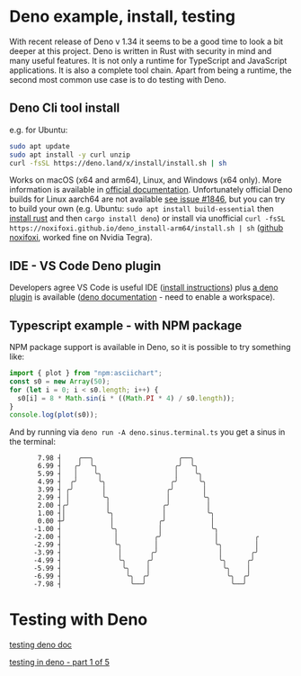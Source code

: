 # Deno example, install, testing

With recent release of Deno v 1.34 it seems to be a good time to look a bit deeper at this project. Deno is written in Rust with security in mind and many useful features. It is not only a runtime for TypeScript and JavaScript applications. It is also a complete tool chain. Apart from being a runtime, the second most common use case is to do testing with Deno.

## Deno Cli tool install

e.g. for Ubuntu:
``` bash
sudo apt update
sudo apt install -y curl unzip
curl -fsSL https://deno.land/x/install/install.sh | sh
```

Works on macOS (x64 and arm64), Linux, and Windows (x64 only).  More information is available in [official documentation](https://deno.com/manual@v1.34.0/getting_started/installation). Unfortunately official Deno builds for Linux aarch64 are not available [see issue #1846](https://github.com/denoland/deno/issues/1846#issuecomment-1551447956), but you can try to build your own (e.g. Ubuntu: `sudo apt install build-essential` then [install rust](https://rustup.rs/) and then `cargo install deno`) or install via unofficial `curl -fsSL https://noxifoxi.github.io/deno_install-arm64/install.sh | sh` ([github noxifoxi](https://github.com/noxifoxi/deno_install-arm64), worked fine on Nvidia Tegra).

## IDE - VS Code Deno plugin

Developers agree VS Code is useful IDE ([install instructions](https://code.visualstudio.com/download)) plus [a deno plugin](https://github.com/denoland/vscode_deno) is available ([deno documentation](https://deno.com/manual@v1.34.0/references/vscode_deno#configuring-the-extension) - need to enable a workspace).

## Typescript example - with NPM package

NPM package support is available in Deno, so it is possible to try something like:
``` typescript
import { plot } from "npm:asciichart";
const s0 = new Array(50);
for (let i = 0; i < s0.length; i++) {
  s0[i] = 8 * Math.sin(i * ((Math.PI * 4) / s0.length));
}
console.log(plot(s0));
```
And by running via `deno run -A deno.sinus.terminal.ts` you get a sinus in the terminal:
```
       7.98 ┤    ╭──╮                     ╭──╮                 
       6.99 ┤   ╭╯  ╰╮                   ╭╯  ╰╮                
       5.99 ┤   │    ╰╮                  │    ╰╮               
       4.99 ┤  ╭╯     ╰╮                ╭╯     ╰╮              
       3.99 ┤ ╭╯       │               ╭╯       │              
       2.99 ┤ │        ╰╮              │        ╰╮             
       2.00 ┤╭╯         │             ╭╯         │             
       1.00 ┤│          ╰╮            │          ╰╮            
       0.00 ┼╯           │           ╭╯           │            
      -1.00 ┤            ╰╮          │            ╰╮           
      -2.00 ┤             │         ╭╯             │         ╭ 
      -2.99 ┤             ╰╮        │              ╰╮        │ 
      -3.99 ┤              │       ╭╯               │       ╭╯ 
      -4.99 ┤              ╰╮     ╭╯                ╰╮     ╭╯  
      -5.99 ┤               ╰╮    │                  ╰╮    │   
      -6.99 ┤                ╰╮  ╭╯                   ╰╮  ╭╯   
      -7.98 ┤                 ╰──╯                     ╰──╯    
```

# Testing with Deno

[testing deno doc](https://deno.com/manual@v1.34.0/basics/testing)

[testing in deno - part 1 of 5](https://medium.com/deno-the-complete-reference/testing-with-deno-part-5-integration-tests-efcac6570b0d)

